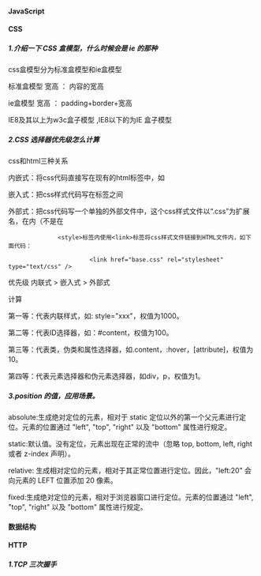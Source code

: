 #### JavaScript



#### CSS

##### 1.介绍一下 CSS 盒模型，什么时候会是 ie 的那种

css盒模型分为标准盒模型和ie盒模型

标准盒模型 宽高 ： 内容的宽高

ie盒模型 宽高 ： padding+border+宽高

IE8及其以上为w3c盒子模型 ,IE8以下的为IE 盒子模型 


##### 2.CSS 选择器优先级怎么计算

css和html三种关系

内嵌式：将css代码直接写在现有的html标签中，如<p style="color:red;font-size:12px">

嵌入式：把css样式代码写在<style type="text/css"></style>标签之间

外部式：把css代码写一个单独的外部文件中，这个css样式文件以“.css”为扩展名，在<head>内（不是在                 

                  <style>标签内使用<link>标签将css样式文件链接到HTML文件内，如下面代码：

                           <link href="base.css" rel="stylesheet" type="text/css" />

  优先级    内联式 > 嵌入式 > 外部式

计算

第一等：代表内联样式，如: style="xxx"，权值为1000。

第二等：代表ID选择器，如：#content，权值为100。

第三等：代表类，伪类和属性选择器，如.content，:hover，[attribute]，权值为10。

第四等：代表元素选择器和伪元素选择器，如div，p，权值为1。



##### 3.position 的值，应用场景。

absolute:生成绝对定位的元素，相对于 static 定位以外的第一个父元素进行定位。元素的位置通过 "left", "top", "right" 以及 "bottom" 属性进行规定。

static:默认值。没有定位，元素出现在正常的流中（忽略 top, bottom, left, right 或者 z-index 声明）。 

relative: 生成相对定位的元素，相对于其正常位置进行定位。因此，"left:20" 会向元素的 LEFT 位置添加 20 像素。 

fixed:生成绝对定位的元素，相对于浏览器窗口进行定位。元素的位置通过 "left", "top", "right" 以及 "bottom" 属性进行规定。



#### 数据结构





#### HTTP

##### 1.TCP 三次握手



 

 

 

 

 










